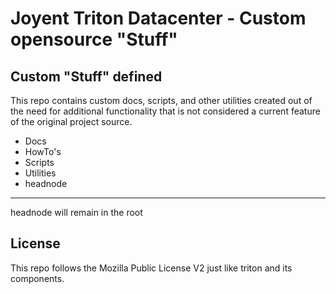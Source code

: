 # Joyent Triton Datacenter - Custom opensource "Stuff"

## Custom "Stuff" defined
 This repo contains custom docs, scripts, and other utilities created out of 
 the need for additional functionality that is not considered a current feature
 of the original project source. 

* Docs
* HowTo's
* Scripts
* Utilities
* headnode

---
 headnode will remain in the root


## License
 This repo follows the Mozilla Public License V2 just like triton and its 
 components.
